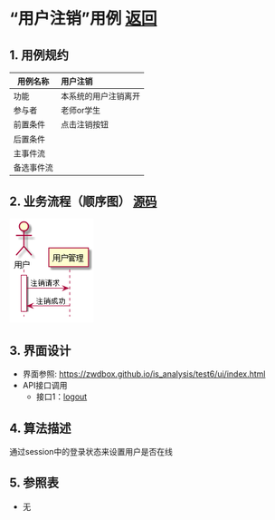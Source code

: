 # “用户注销”用例 [返回](../README.md)

## 1. 用例规约
|用例名称|用户注销|
|-------|:-------------|
|功能|本系统的用户注销离开|
|参与者|老师or学生|
|前置条件|点击注销按钮|
|后置条件| |
|主事件流| |
|备选事件流| |

## 2. 业务流程（顺序图） [源码](src/logout.puml)
![sequence1](./logout.png) 

## 3. 界面设计
- 界面参照: https://zwdbox.github.io/is_analysis/test6/ui/index.html
- API接口调用
    - 接口1：[logout](./interface/logoutInterface.md) 
    
## 4. 算法描述
通过session中的登录状态来设置用户是否在线

## 5. 参照表

- 无
